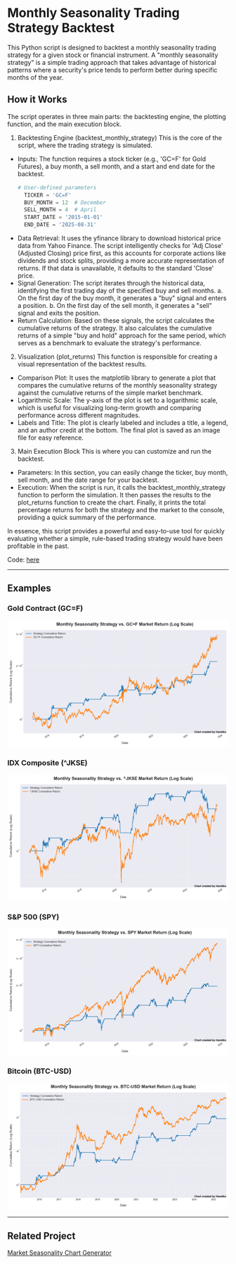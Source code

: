 # Monthly Seasonality Trading Strategy Backtest
This Python script is designed to backtest a monthly seasonality trading strategy for a given stock or financial instrument. A "monthly seasonality strategy" is a simple trading approach that takes advantage of historical patterns where a security's price tends to perform better during specific months of the year.

## How it Works
The script operates in three main parts: the backtesting engine, the plotting function, and the main execution block.
1. Backtesting Engine (backtest_monthly_strategy)
This is the core of the script, where the trading strategy is simulated.
* Inputs: The function requires a stock ticker (e.g., 'GC=F' for Gold Futures), a buy month, a sell month, and a start and end date for the backtest.
  ```python
  # User-defined parameters
    TICKER = 'GC=F'
    BUY_MONTH = 12  # December
    SELL_MONTH = 4  # April
    START_DATE = '2015-01-01'
    END_DATE = '2025-08-31'
  ```
* Data Retrieval: It uses the yfinance library to download historical price data from Yahoo Finance. The script intelligently checks for 'Adj Close' (Adjusted Closing) price first, as this accounts for corporate actions like dividends and stock splits, providing a more accurate representation of returns. If that data is unavailable, it defaults to the standard 'Close' price.
* Signal Generation: The script iterates through the historical data, identifying the first trading day of the specified buy and sell months.
  a. On the first day of the buy month, it generates a "buy" signal and enters a position.
  b. On the first day of the sell month, it generates a "sell" signal and exits the position.
* Return Calculation: Based on these signals, the script calculates the cumulative returns of the strategy. It also calculates the cumulative returns of a simple "buy and hold" approach for the same period, which serves as a benchmark to evaluate the strategy's performance.

2. Visualization (plot_returns)
This function is responsible for creating a visual representation of the backtest results.
* Comparison Plot: It uses the matplotlib library to generate a plot that compares the cumulative returns of the monthly seasonality strategy against the cumulative returns of the simple market benchmark.
* Logarithmic Scale: The y-axis of the plot is set to a logarithmic scale, which is useful for visualizing long-term growth and comparing performance across different magnitudes.
* Labels and Title: The plot is clearly labeled and includes a title, a legend, and an author credit at the bottom. The final plot is saved as an image file for easy reference.

3. Main Execution Block
This is where you can customize and run the backtest.
* Parameters: In this section, you can easily change the ticker, buy month, sell month, and the date range for your backtest.
* Execution: When the script is run, it calls the backtest_monthly_strategy function to perform the simulation. It then passes the results to the plot_returns function to create the chart. Finally, it prints the total percentage returns for both the strategy and the market to the console, providing a quick summary of the performance.

In essence, this script provides a powerful and easy-to-use tool for quickly evaluating whether a simple, rule-based trading strategy would have been profitable in the past.

Code: [here](https://github.com/handiko/Monthly-Seasonality-Trading-Strategy-Backtest/blob/main/JupyterNotebook/Monthly%20Seasonality%20Strategy.ipynb)

---

## Examples
### Gold Contract (GC=F)
![](./GC=F_strategy_performance.png)

### IDX Composite (^JKSE)
![](./^JKSE_strategy_performance.png)

### S&P 500 (SPY)
![](./SPY_strategy_performance.png)

### Bitcoin (BTC-USD)
![](./BTC-USD_strategy_performance.png)

---

## Related Project
[Market Seasonality Chart Generator](https://github.com/handiko/Market-Seasonality-Chart-Generator/blob/main/README.md)
